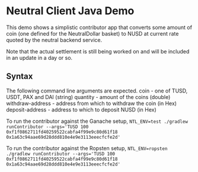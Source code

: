 # Neutral Client Java Demo

This demo shows a simplistic contributor app that converts some amount of
coin (one defined for the NeutralDollar basket) to NUSD at current rate
quoted by the neutral backend service.

Note that the actual settlement is still being worked on and will be included
in an update in a day or so.

## Syntax
The following command line arguments are expected.
coin              - one of TUSD, USDT, PAX and DAI (string)
quantity          - amount of the coins (double)
withdraw-address  - address from which to withdraw the coin (in Hex)
deposit-address   - address to which to deposit NUSD (in Hex)


To run the contributor against the Ganache setup,
`
NTL_ENV=test ./gradlew runContributor --args='TUSD 100 0xf1f0862711fd40259522cabfa4f99e9c80d61f18 0x1a63c94aae69d28ddd810e4e9e3113eeecfcfe2d'
`

To run the contributor against the Ropsten setup,
`
NTL_ENV=ropsten ./gradlew runContributor --args='TUSD 100 0xf1f0862711fd40259522cabfa4f99e9c80d61f18 0x1a63c94aae69d28ddd810e4e9e3113eeecfcfe2d'
`
